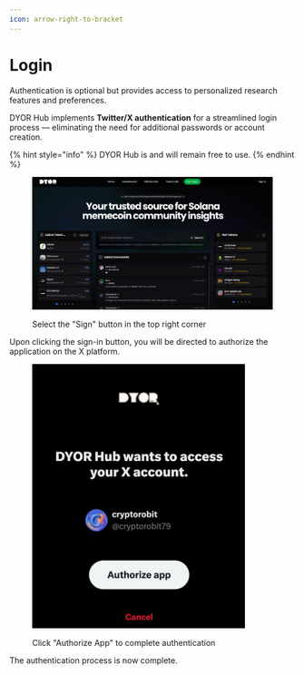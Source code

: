 ```yaml
---
icon: arrow-right-to-bracket
---
```


# Login

Authentication is optional but provides access to personalized research features and preferences.

DYOR Hub implements **Twitter/X authentication** for a streamlined login process — eliminating the need for additional passwords or account creation.

{% hint style="info" %}
DYOR Hub is and will remain free to use.
{% endhint %}

<figure><img src="../.gitbook/assets/Screenshot 2025-05-04 at 16.17.51.png" alt=""><figcaption><p>Select the "Sign" button in the top right corner</p></figcaption></figure>

Upon clicking the sign-in button, you will be directed to authorize the application on the X platform.

<figure><img src="../.gitbook/assets/Screenshot 2025-05-04 at 16.16.29.png" alt="" width="375"><figcaption><p>Click "Authorize App" to complete authentication</p></figcaption></figure>

The authentication process is now complete.
